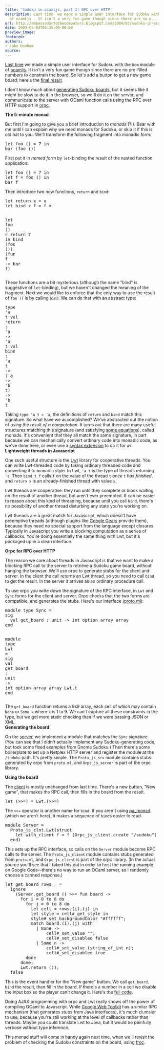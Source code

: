 ```yaml
---
title: 'Sudoku in ocamljs, part 2: RPC over HTTP'
description: Last time  we made a simple user interface for Sudoku with the Dom  module
  of ocamljs . It isn't a very fun game though since there are no p...
url: http://ambassadortothecomputers.blogspot.com/2009/05/sudoku-in-ocamljs-part-2-rpc-over-http.html
date: 2009-05-04T05:35:00-00:00
preview_image:
featured:
authors:
- Jake Donham
source:
---
```


<p><a href="http://ambassadortothecomputers.blogspot.com/2009/04/sudoku-in-ocamljs-part-1-dom.html">Last time</a> we made a simple user interface for Sudoku with the <code>Dom</code> module of <a href="http://code.google.com/p/ocamljs">ocamljs</a>. It isn't a very fun game though since there are no pre-filled numbers to constrain the board. So let's add a button to get a new game board; here's the <a href="http://orpc2.googlecode.com/svn/examples/sudoku/index.html - [404 Not Found]">final result</a>.<br/>
</p><p>I don't know much about <a href="http://en.wikipedia.org/wiki/Algorithmics_of_sudoku">generating Sudoku boards</a>, but it seems like it might be slow to do it in the browser, so we'll do it on the server, and communicate to the server with OCaml function calls using the RPC over HTTP support in <a href="http://code.google.com/p/orpc2">orpc</a>.<br/>
</p><b>The 5-minute monad</b><br/>
<p>But first I'm going to give you a brief introduction to <em>monads</em> (?!). Bear with me until I can explain why we need monads for Sudoku, or skip it if this is old hat to you. We'll transform the following fragment into monadic form: </p><pre><span class="htmlize-tuareg-font-lock-governing">let</span> <span class="htmlize-function-name">foo</span><span class="htmlize-variable-name"> </span><span class="htmlize-tuareg-font-lock-operator">()</span><span class="htmlize-variable-name"> </span><span class="htmlize-tuareg-font-lock-operator">=</span> 7 <span class="htmlize-tuareg-font-lock-governing">in</span>
bar <span class="htmlize-tuareg-font-lock-operator">(</span>foo <span class="htmlize-tuareg-font-lock-operator">())</span>
</pre>First put it in <em>named form</em> by <code>let</code>-binding the result of the nested function application: <pre><span class="htmlize-tuareg-font-lock-governing">let</span> <span class="htmlize-function-name">foo</span><span class="htmlize-variable-name"> </span><span class="htmlize-tuareg-font-lock-operator">()</span><span class="htmlize-variable-name"> </span><span class="htmlize-tuareg-font-lock-operator">=</span> 7 <span class="htmlize-tuareg-font-lock-governing">in</span>
<span class="htmlize-tuareg-font-lock-governing">let</span> <span class="htmlize-variable-name">f </span><span class="htmlize-tuareg-font-lock-operator">=</span> foo <span class="htmlize-tuareg-font-lock-operator">()</span> <span class="htmlize-tuareg-font-lock-governing">in</span>
bar f
</pre>Then introduce two new functions, <code>return</code> and <code>bind</code>: <pre><span class="htmlize-tuareg-font-lock-governing">let</span> <span class="htmlize-function-name">return</span><span class="htmlize-variable-name"> x </span><span class="htmlize-tuareg-font-lock-operator">=</span> x
<span class="htmlize-tuareg-font-lock-governing">let</span> <span class="htmlize-function-name">bind</span><span class="htmlize-variable-name"> x f </span><span class="htmlize-tuareg-font-lock-operator">=</span> f x

<span class="htmlize-tuareg-font-lock-governing">let</span> <span class="htmlize-function-name">foo</span><span class="htmlize-variable-name"> </span><span class="htmlize-tuareg-font-lock-operator">()</span><span class="htmlize-variable-name"> </span><span class="htmlize-tuareg-font-lock-operator">=</span> return 7 <span class="htmlize-tuareg-font-lock-governing">in</span>
bind <span class="htmlize-tuareg-font-lock-operator">(</span>foo <span class="htmlize-tuareg-font-lock-operator">())</span> <span class="htmlize-tuareg-font-lock-operator">(</span><span class="htmlize-keyword">fun</span> <span class="htmlize-variable-name">f </span><span class="htmlize-tuareg-font-lock-operator">-&gt;</span>
  bar f<span class="htmlize-tuareg-font-lock-operator">)</span>
</pre>These functions are a bit mysterious (although the name &quot;bind&quot; is suggestive of <code>let</code>-binding), but we haven't changed the meaning of the fragment. Next we would like to enforce that the only way to use the result of <code>foo ()</code> is by calling <code>bind</code>. We can do that with an abstract type: <pre><span class="htmlize-tuareg-font-lock-governing">type</span> <span class="htmlize-tuareg-font-lock-operator">'</span><span class="htmlize-type">a t</span>
<span class="htmlize-tuareg-font-lock-governing">val</span> <span class="htmlize-variable-name">return </span><span class="htmlize-tuareg-font-lock-operator">:</span> <span class="htmlize-tuareg-font-lock-operator">'</span><span class="htmlize-type">a </span><span class="htmlize-tuareg-font-lock-operator">-&gt;</span><span class="htmlize-type"> </span><span class="htmlize-tuareg-font-lock-operator">'</span><span class="htmlize-type">a t</span>
<span class="htmlize-tuareg-font-lock-governing">val</span> <span class="htmlize-variable-name">bind  </span><span class="htmlize-tuareg-font-lock-operator">:</span> <span class="htmlize-tuareg-font-lock-operator">'</span><span class="htmlize-type">a t </span><span class="htmlize-tuareg-font-lock-operator">-&gt;</span><span class="htmlize-type"> </span><span class="htmlize-tuareg-font-lock-operator">('</span><span class="htmlize-type">a </span><span class="htmlize-tuareg-font-lock-operator">-&gt;</span><span class="htmlize-type"> </span><span class="htmlize-tuareg-font-lock-operator">'</span><span class="htmlize-type">b t</span><span class="htmlize-tuareg-font-lock-operator">)</span><span class="htmlize-type"> </span><span class="htmlize-tuareg-font-lock-operator">-&gt;</span><span class="htmlize-type"> </span><span class="htmlize-tuareg-font-lock-operator">'</span><span class="htmlize-type">b t</span>
</pre>Taking <code>type 'a t = 'a</code>, the definitions of <code>return</code> and <code>bind</code> match this signature. So what have we accomplished? We've abstracted out the notion of <em>using the result of a computation</em>. It turns out that there are many useful structures matching this signature (and satisfying <a href="http://www.google.com/search?q=monad%20laws">some equations</a>), called monads. It's convenient that they all match the same signature, in part because we can mechanically convert ordinary code into monadic code, as we've done here, or even use a <a href="http://www.cas.mcmaster.ca/~carette/pa_monad/">syntax extension</a> to do it for us.<br/>
<b>Lightweight threads in Javascript</b><br/>
<p>One such useful structure is the <a href="http://ocsigen.org/lwt">Lwt</a> library for cooperative threads. You can write Lwt-threaded code by taking ordinary threaded code and converting it to monadic style. In Lwt, <code>'a t</code> is the type of threads returning <code>'a</code>. Then <code>bind t f</code> calls <code>f</code> on the value of the thread <code>t</code> <em>once <code>t</code> has finished</em>, and <code>return x</code> is an already-finished thread with value <code>x</code>.<br/>
</p><p>Lwt threads are cooperative: they run until they complete or block waiting on the result of another thread, but aren't ever preempted. It can be easier to reason about this kind of threading, because until you call <code>bind</code>, there's no possibility of another thread disturbing any state you're working on.<br/>
</p><p>Lwt threads are a great match for Javascript, which doesn't have preemptive threads (although plugins like <a href="http://gears.google.com/">Google Gears</a> provide them), because they need no special support from the language except closures. Typically in Javascript you write a blocking computation as a series of callbacks. You're doing essentially the same thing with Lwt, but it's packaged up in a clean interface.<br/>
</p><b>Orpc for RPC over HTTP</b><br/>
<p>The reason we care about threads in Javascript is that we want to make a blocking RPC call to the server to retrieve a Sudoku game board, without hanging the browser. We'll use orpc to generate stubs for the client and server. In the client the call returns an Lwt thread, so you need to call <code>bind</code> to get the result. In the server it arrives as an ordinary procedure call.<br/>
</p><p>To use orpc you write down the signature of the RPC interface, in <code>Lwt</code> and <code>Sync</code> forms for the client and server. Orpc checks that the two forms are compatible, and generates the stubs. Here's our interface (<a href="http://code.google.com/p/orpc2/source/browse/trunk/examples/sudoku - [502 Bad Gateway]/proto.ml">proto.ml</a>): </p><pre><span class="htmlize-tuareg-font-lock-governing">module</span> <span class="htmlize-tuareg-font-lock-governing">type</span> <span class="htmlize-type">Sync </span><span class="htmlize-tuareg-font-lock-operator">=</span>
<span class="htmlize-tuareg-font-lock-governing">sig</span>
  <span class="htmlize-tuareg-font-lock-governing">val</span> <span class="htmlize-variable-name">get_board </span><span class="htmlize-tuareg-font-lock-operator">:</span> <span class="htmlize-type">unit </span><span class="htmlize-tuareg-font-lock-operator">-&gt;</span><span class="htmlize-type"> int option array array</span>
<span class="htmlize-tuareg-font-lock-governing">end</span>

<span class="htmlize-tuareg-font-lock-governing">module</span> <span class="htmlize-tuareg-font-lock-governing">type</span> <span class="htmlize-type">Lwt </span><span class="htmlize-tuareg-font-lock-operator">=</span>
<span class="htmlize-tuareg-font-lock-governing">sig</span>
  <span class="htmlize-tuareg-font-lock-governing">val</span> <span class="htmlize-variable-name">get_board </span><span class="htmlize-tuareg-font-lock-operator">:</span> <span class="htmlize-type">unit </span><span class="htmlize-tuareg-font-lock-operator">-&gt;</span><span class="htmlize-type"> int option array array Lwt.t</span>
<span class="htmlize-tuareg-font-lock-governing">end</span>
</pre>The <code>get_board</code> function returns a 9x9 array, each cell of which may contain <code>None</code> or <code>Some k</code> where <code>k</code> is 1 to 9. We can't capture all these constraints in the type, but we get more static checking than if we were passing JSON or XML.<br/>
<b>Generating the board</b><br/>
<p>On the <a href="http://code.google.com/p/orpc2/source/browse/trunk/examples/sudoku/server.ml - [502 Bad Gateway]">server</a>, we implement a module that matches the <code>Sync</code> signature. (You can see that I didn't actually implement any Sudoku-generating code, but took some fixed examples from Gnome Sudoku.) Then there's some boilerplate to set up a Netplex HTTP server and register the module at the <code>/sudoku</code> path. It's pretty simple. The <code>Proto_js_srv</code> module contains stubs generated by orpc from <code>proto.ml</code>, and <code>Orpc_js_server</code> is part of the orpc library.<br/>
</p><b>Using the board</b><br/>
<p>The <a href="http://code.google.com/p/orpc2/source/browse/trunk/examples/sudoku/sudoku.ml - [500 Internal Server Error]">client</a> is mostly unchanged from last time. There's a new button, &quot;New game&quot;, that makes the RPC call, then fills in the board from the result. </p><pre><span class="htmlize-tuareg-font-lock-governing">let</span><span class="htmlize-variable-name"> </span><span class="htmlize-tuareg-font-lock-operator">(&gt;&gt;=)</span><span class="htmlize-variable-name"> </span><span class="htmlize-tuareg-font-lock-operator">=</span> <span class="htmlize-type">Lwt</span>.<span class="htmlize-tuareg-font-lock-operator">(&gt;&gt;=)</span>
</pre>The <code>&gt;&gt;=</code> operator is another name for <code>bind</code>. If you aren't using <a href="http://www.cas.mcmaster.ca/~carette/pa_monad/">pa_monad</a> (which we aren't here), it makes a sequence of <code>bind</code>s easier to read. <pre><span class="htmlize-tuareg-font-lock-governing">module</span> <span class="htmlize-type">Server </span><span class="htmlize-tuareg-font-lock-operator">=</span>
  <span class="htmlize-type">Proto_js_clnt</span>.Lwt<span class="htmlize-tuareg-font-lock-operator">(</span><span class="htmlize-tuareg-font-lock-governing">struct</span>
    <span class="htmlize-tuareg-font-lock-governing">let</span> <span class="htmlize-function-name">with_client</span><span class="htmlize-variable-name"> f </span><span class="htmlize-tuareg-font-lock-operator">=</span> f <span class="htmlize-tuareg-font-lock-operator">(</span><span class="htmlize-type">Orpc_js_client</span>.create <span class="htmlize-string">&quot;/sudoku&quot;</span><span class="htmlize-tuareg-font-lock-operator">)</span>
  <span class="htmlize-tuareg-font-lock-governing">end</span><span class="htmlize-tuareg-font-lock-operator">)</span>
</pre>This sets up the RPC interface, so calls on the <code>Server</code> module become RPC calls to the server. The <code>Proto_js_client</code> module contains stubs generated from <code>proto.ml</code>, and <code>Orpc_js_client</code> is part of the orpc library. (In the actual source you'll see that I faked this out in order to host the running example on Google Code--there's no way to run an OCaml server, so I randomly choose a canned response.) <pre><span class="htmlize-tuareg-font-lock-governing">let</span> <span class="htmlize-function-name">get_board</span><span class="htmlize-variable-name"> rows _ </span><span class="htmlize-tuareg-font-lock-operator">=</span>
  ignore
    <span class="htmlize-tuareg-font-lock-operator">(</span><span class="htmlize-type">Server</span>.get_board <span class="htmlize-tuareg-font-lock-operator">()</span> <span class="htmlize-tuareg-font-lock-operator">&gt;&gt;=</span> <span class="htmlize-keyword">fun</span> <span class="htmlize-variable-name">board </span><span class="htmlize-tuareg-font-lock-operator">-&gt;</span>
      <span class="htmlize-keyword">for</span> i <span class="htmlize-tuareg-font-lock-operator">=</span> 0 <span class="htmlize-keyword">to</span> 8 <span class="htmlize-keyword">do</span>
        <span class="htmlize-keyword">for</span> j <span class="htmlize-tuareg-font-lock-operator">=</span> 0 <span class="htmlize-keyword">to</span> 8 <span class="htmlize-keyword">do</span>
          <span class="htmlize-tuareg-font-lock-governing">let</span> <span class="htmlize-variable-name">cell </span><span class="htmlize-tuareg-font-lock-operator">=</span> rows.<span class="htmlize-tuareg-font-lock-operator">(</span>i<span class="htmlize-tuareg-font-lock-operator">)</span>.<span class="htmlize-tuareg-font-lock-operator">(</span>j<span class="htmlize-tuareg-font-lock-operator">)</span> <span class="htmlize-tuareg-font-lock-governing">in</span>
          <span class="htmlize-tuareg-font-lock-governing">let</span> <span class="htmlize-variable-name">style </span><span class="htmlize-tuareg-font-lock-operator">=</span> cell<span class="htmlize-tuareg-font-lock-operator">#</span>_get_style <span class="htmlize-tuareg-font-lock-governing">in</span>
          style<span class="htmlize-tuareg-font-lock-operator">#</span>_set_backgroundColor <span class="htmlize-string">&quot;#ffffff&quot;</span><span class="htmlize-tuareg-font-lock-operator">;</span>
          <span class="htmlize-keyword">match</span> board.<span class="htmlize-tuareg-font-lock-operator">(</span>i<span class="htmlize-tuareg-font-lock-operator">)</span>.<span class="htmlize-tuareg-font-lock-operator">(</span>j<span class="htmlize-tuareg-font-lock-operator">)</span> <span class="htmlize-keyword">with</span>
            <span class="htmlize-tuareg-font-lock-operator">|</span> None <span class="htmlize-tuareg-font-lock-operator">-&gt;</span>
                cell<span class="htmlize-tuareg-font-lock-operator">#</span>_set_value <span class="htmlize-string">&quot;&quot;</span><span class="htmlize-tuareg-font-lock-operator">;</span>
                cell<span class="htmlize-tuareg-font-lock-operator">#</span>_set_disabled <span class="htmlize-constant">false</span>
            <span class="htmlize-tuareg-font-lock-operator">|</span> Some n <span class="htmlize-tuareg-font-lock-operator">-&gt;</span>
                cell<span class="htmlize-tuareg-font-lock-operator">#</span>_set_value <span class="htmlize-tuareg-font-lock-operator">(</span>string_of_int n<span class="htmlize-tuareg-font-lock-operator">);</span>
                cell<span class="htmlize-tuareg-font-lock-operator">#</span>_set_disabled <span class="htmlize-constant">true</span>
        <span class="htmlize-keyword">done</span>
      <span class="htmlize-keyword">done</span><span class="htmlize-tuareg-font-lock-operator">;</span>
      <span class="htmlize-type">Lwt</span>.return <span class="htmlize-tuareg-font-lock-operator">());</span>
  <span class="htmlize-constant">false</span>
</pre>This is the event handler for the &quot;New game&quot; button. We call <code>get_board</code>, <code>bind</code> the result, then fill in the board. If there's a number in a cell we disable the input box so the player can't change it. Here's the <a href="http://code.google.com/p/orpc2/source/browse/trunk/examples/sudoku - [502 Bad Gateway]">full code</a>.<br/>
<p>Doing AJAX programming with orpc and Lwt really shows off the power of compiling OCaml to Javascript. While <a href="http://code.google.com/webtoolkit/">Google Web Toolkit</a> has a similar RPC mechanism (that generates stubs from Java interfaces), it's much clumsier to use, because you're still working at the level of callbacks rather than threads. Maybe you could translate Lwt to Java, but it would be painfully verbose without type inference.<br/>
</p><p>This monad stuff will come in handy again next time, when we'll revisit the problem of checking the Sudoku constraints on the board, using <a href="http://code.google.com/p/froc - [502 Bad Gateway]">froc</a>.<br/>
</p>
